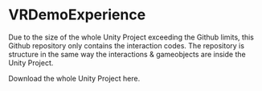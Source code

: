 # VRDemoExperience

Due to the size of the whole Unity Project exceeding the Github limits, this Github repository only contains the interaction codes. The repository is structure in the same way the interactions & gameobjects are inside the Unity Project.

Download the whole Unity Project here.
